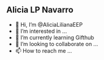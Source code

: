 ## Alicia LP Navarro
- 👋 Hi, I’m @AliciaLilianaEEP
- 👀 I’m interested in ...
- 🌱 I’m currently learning Gifthub
- 💞️ I’m looking to collaborate on ...
- 📫 How to reach me ...

<!---
AliciaLilianaEEP/AliciaLilianaEEP is a ✨ special ✨ repository because its `README.md` (this file) appears on your GitHub profile.
You can click the Preview link to take a look at your changes.
--->
